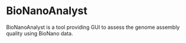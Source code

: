 # BioNanoAnalyst
BioNanoAnalyst is a tool providing  GUI to assess the genome assembly quality using BioNano data. 
